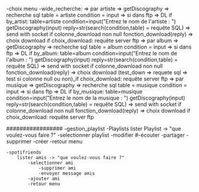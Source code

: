 -choix menu
    -wide_recherche:
    => par artiste => getDiscography => recherche sql table = artiste condition = input => si dans ftp => DL
            if by_artist:
                table=artiste
                condition=input("Entrez le nom de l'artiste : ")
                getDiscography(input)
                reply=str(search(condition,table) = requête SQL) => send with socket
                if colonne_download non null
                    fonction_download(reply) => choix download 
                        if choix_download:
                            requête server ftp
    => par album => getDiscography => recherche sql table = album condition = input => si dans ftp => DL
            if by_album:
                table=album
                condition=input("Entrez le nom de l'album : ")
                getDiscography(input)
                reply=str(search(condition,table) = requête SQL) => send with socket
                if colonne_download non null
                    fonction_download(reply) => choix download 
                        (test_down => requete sql => test si colonne null ou non)_if choix_download:
                            requête server ftp
    => par musique => getDiscography => recherche sql table = musique condition = input => si dans ftp => DL
            if by_musique:
                table=musique
                condition=input("Entrez le nom de la musique : ")
                getDiscography(input)
                reply=str(search(condition,table) = requête SQL) => send with socket
                if colonne_download non null
                    fonction_download(reply) => choix download 
                        if choix_download:
                            requête server ftp


#################
-gestion_playlist
-Playlists
        lister Playlist -> "que voulez-vous faire ?"
            -selectionner playlist
                -modifier
                #-écouter
                -partager
                -supprimer
            -créer
            -retour menu
    
    -spotifriends
        lister amis -> "que voulez-vous faire ?"
            -selectionner ami
                -supprimer ami
                -envoyer message amis
            -ajouter ami
            -retour menu

